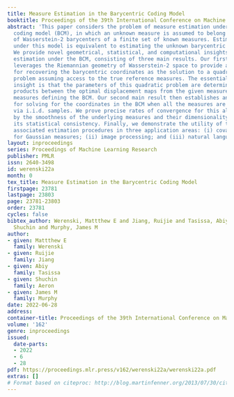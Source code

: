 ```yaml
---
title: Measure Estimation in the Barycentric Coding Model
booktitle: Proceedings of the 39th International Conference on Machine Learning
abstract: 'This paper considers the problem of measure estimation under the barycentric
  coding model (BCM), in which an unknown measure is assumed to belong to the set
  of Wasserstein-2 barycenters of a finite set of known measures. Estimating a measure
  under this model is equivalent to estimating the unknown barycentric coordinates.
  We provide novel geometrical, statistical, and computational insights for measure
  estimation under the BCM, consisting of three main results. Our first main result
  leverages the Riemannian geometry of Wasserstein-2 space to provide a procedure
  for recovering the barycentric coordinates as the solution to a quadratic optimization
  problem assuming access to the true reference measures. The essential geometric
  insight is that the parameters of this quadratic problem are determined by inner
  products between the optimal displacement maps from the given measure to the reference
  measures defining the BCM. Our second main result then establishes an algorithm
  for solving for the coordinates in the BCM when all the measures are observed empirically
  via i.i.d. samples. We prove precise rates of convergence for this algorithm—determined
  by the smoothness of the underlying measures and their dimensionality—thereby guaranteeing
  its statistical consistency. Finally, we demonstrate the utility of the BCM and
  associated estimation procedures in three application areas: (i) covariance estimation
  for Gaussian measures; (ii) image processing; and (iii) natural language processing.'
layout: inproceedings
series: Proceedings of Machine Learning Research
publisher: PMLR
issn: 2640-3498
id: werenski22a
month: 0
tex_title: Measure Estimation in the Barycentric Coding Model
firstpage: 23781
lastpage: 23803
page: 23781-23803
order: 23781
cycles: false
bibtex_author: Werenski, Mattthew E and Jiang, Ruijie and Tasissa, Abiy and Aeron,
  Shuchin and Murphy, James M
author:
- given: Mattthew E
  family: Werenski
- given: Ruijie
  family: Jiang
- given: Abiy
  family: Tasissa
- given: Shuchin
  family: Aeron
- given: James M
  family: Murphy
date: 2022-06-28
address:
container-title: Proceedings of the 39th International Conference on Machine Learning
volume: '162'
genre: inproceedings
issued:
  date-parts:
  - 2022
  - 6
  - 28
pdf: https://proceedings.mlr.press/v162/werenski22a/werenski22a.pdf
extras: []
# Format based on citeproc: http://blog.martinfenner.org/2013/07/30/citeproc-yaml-for-bibliographies/
---
```

